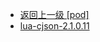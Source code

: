 - [返回上一级 [pod]](page/服务部署/Nginx/模板/nginx-1.24.0/Openresty/openresty-1.21.4.3-win64/pod/)
- [lua-cjson-2.1.0.11](page/服务部署/Nginx/模板/nginx-1.24.0/Openresty/openresty-1.21.4.3-win64/pod/lua-cjson-2.1.0.11/)
